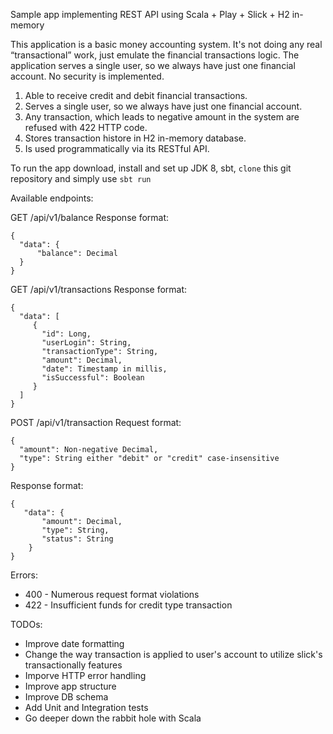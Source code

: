 Sample app implementing REST API using Scala + Play + Slick + H2 in-memory

This application is a basic money accounting system. It's not doing any real “transactional” work, just emulate the financial transactions logic. The application serves a single user, so we always have just one financial account. No security is implemented.
1. Able to receive credit and debit financial transactions.
2. Serves a single user, so we always have just one financial account.
3. Any transaction, which leads to negative amount in the system are refused with 422 HTTP code.
4. Stores transaction histore in H2 in-memory database.
5. Is used programmatically via its RESTful API.

To run the app download, install and set up JDK 8, sbt, ```clone``` this git repository and simply use
```sbt run```

Available endpoints:

GET   /api/v1/balance 
  Response format:
  ```
  {
    "data": {
        "balance": Decimal
    }
  }
  ```
  
GET   /api/v1/transactions
   Response format:
   ```
   {
     "data": [
        {
          "id": Long,
          "userLogin": String,
          "transactionType": String,
          "amount": Decimal,
          "date": Timestamp in millis,
          "isSuccessful": Boolean
        }
     ]
   }
   ```
 
POST  /api/v1/transaction
  Request format:
  ```
  {
    "amount": Non-negative Decimal,
    "type": String either "debit" or "credit" case-insensitive
  }
  ```
  Response format:
  ```
  {
     "data": {
         "amount": Decimal,
         "type": String,
         "status": String
      }
  }
  ```
  Errors:
  - 400 - Numerous request format violations
  - 422 - Insufficient funds for credit type transaction

TODOs:
- Improve date formatting
- Change the way transaction is applied to user's account to utilize slick's transactionally features
- Imporve HTTP error handling
- Improve app structure
- Improve DB schema
- Add Unit and Integration tests
- Go deeper down the rabbit hole with Scala
